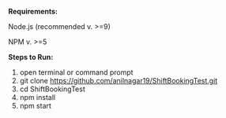 **Requirements:**

Node.js (recommended v. >=9)

NPM v. >=5

**Steps to Run:**
1. open terminal or command prompt
2. git clone https://github.com/anilnagar19/ShiftBookingTest.git
3. cd ShiftBookingTest
4. npm install
5. npm start
